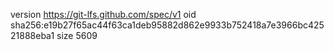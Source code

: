 version https://git-lfs.github.com/spec/v1
oid sha256:e19b27f65ac44f63ca1deb95882d862e9933b752418a7e3966bc42521888eba1
size 5609
